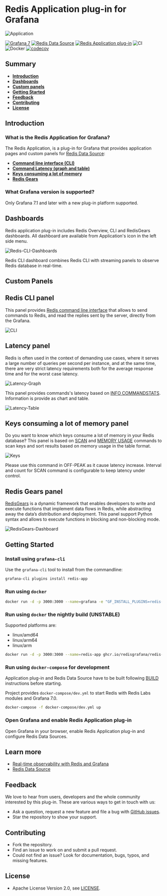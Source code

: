 # Redis Application plug-in for Grafana

![Application](https://raw.githubusercontent.com/RedisGrafana/grafana-redis-app/master/src/img/redis-app.png)

[![Grafana 7](https://img.shields.io/badge/Grafana-7-orange)](https://www.grafana.com)
[![Redis Data Source](https://img.shields.io/badge/dynamic/json?color=blue&label=Redis%20Data%20Source&query=%24.version&url=https%3A%2F%2Fgrafana.com%2Fapi%2Fplugins%2Fredis-datasource)](https://grafana.com/grafana/plugins/redis-datasource)
[![Redis Application plug-in](https://img.shields.io/badge/dynamic/json?color=blue&label=Redis%20Application%20plug-in&query=%24.version&url=https%3A%2F%2Fgrafana.com%2Fapi%2Fplugins%2Fredis-app)](https://grafana.com/grafana/plugins/redis-app)
![CI](https://github.com/RedisGrafana/grafana-redis-app/workflows/CI/badge.svg)
![Docker](https://github.com/RedisGrafana/grafana-redis-app/workflows/Docker/badge.svg)
[![codecov](https://codecov.io/gh/RedisGrafana/grafana-redis-app/branch/master/graph/badge.svg?token=15SIRGU8SX)](https://codecov.io/gh/RedisGrafana/grafana-redis-app)

## Summary

- [**Introduction**](#introduction)
- [**Dashboards**](#dashboards)
- [**Custom panels**](#custom-panels)
- [**Getting Started**](#getting-started)
- [**Feedback**](#feedback)
- [**Contributing**](#contributing)
- [**License**](#license)

## Introduction

### What is the Redis Application for Grafana?

The Redis Application, is a plug-in for Grafana that provides application pages and custom panels for [Redis Data Source](https://grafana.com/grafana/plugins/redis-datasource):

- [**Command line interface (CLI)**](#redis-cli-panel)
- [**Command Latency (graph and table)**](#latency-panel)
- [**Keys consuming a lot of memory**](#keys-consuming-a-lot-of-memory-panel)
- [**Redis Gears**](#redis-gears-panel)

### What Grafana version is supported?

Only Grafana 7.1 and later with a new plug-in platform supported.

## Dashboards

Redis application plug-in includes Redis Overview, CLI and RedisGears dashboards. All dashboard are available from Application's icon in the left side menu.

![Redis-CLI-Dashboards](https://raw.githubusercontent.com/RedisGrafana/grafana-redis-app/master/src/img/redis-cli-dashboard.png)

Redis CLI dashboard combines Redis CLI with streaming panels to observe Redis database in real-time.

## Custom Panels

## Redis CLI panel

This panel provides [Redis command line interface](https://redis.io/topics/rediscli) that allows to send commands to Redis, and read the replies sent by the server, directly from the Grafana.

![CLI](https://raw.githubusercontent.com/RedisGrafana/grafana-redis-app/master/src/img/redis-cli-panel.png)

## Latency panel

Redis is often used in the context of demanding use cases, where it serves a large number of queries per second per instance, and at the same time, there are very strict latency requirements both for the average response time and for the worst case latency.

![Latency-Graph](https://raw.githubusercontent.com/RedisGrafana/grafana-redis-app/master/src/img/redis-latency-panel-graph.png)

This panel provides commands's latency based on [INFO COMMANDSTATS](https://redis.io/commands/info). Information is provide as chart and table.

![Latency-Table](https://raw.githubusercontent.com/RedisGrafana/grafana-redis-app/master/src/img/redis-latency-panel-table.png)

## Keys consuming a lot of memory panel

Do you want to know which keys consume a lot of memory in your Redis database? This panel is based on [SCAN](https://redis.io/commands/scan) and [MEMORY USAGE](https://redis.io/commands/memory-usage) commands to scan keys and sort results based on memory usage in the table format.

![Keys](https://raw.githubusercontent.com/RedisGrafana/grafana-redis-app/master/src/img/redis-keys-panel.png)

Please use this command in OFF-PEAK as it cause latency increase. Interval and count for SCAN command is configurable to keep latency under control.

## Redis Gears panel

[RedisGears](https://oss.redislabs.com/redisgears/) is a dynamic framework that enables developers to write and execute functions that implement data flows in Redis, while abstracting away the data’s distribution and deployment. This panel support Python syntax and allows to execute functions in blocking and non-blocking mode.

![RedisGears-Dashboard](https://raw.githubusercontent.com/RedisGrafana/grafana-redis-app/master/src/img/redis-gears-dashboard.png)

## Getting Started

### Install using `grafana-cli`

Use the `grafana-cli` tool to install from the commandline:

```bash
grafana-cli plugins install redis-app
```

### Run using `docker`

```bash
docker run -d -p 3000:3000 --name=grafana -e "GF_INSTALL_PLUGINS=redis-app" grafana/grafana
```

### Run using `docker` the nightly build (UNSTABLE)

Supported platforms are:

- linux/amd64
- linux/arm64
- linux/arm

```bash
docker run -d -p 3000:3000 --name=redis-app ghcr.io/redisgrafana/redis-app:latest
```

### Run using `docker-compose` for development

Application plug-in and Redis Data Source have to be built following [BUILD](https://github.com/RedisGrafana/grafana-redis-app/blob/master/BUILD.md) instructions before starting.

Project provides `docker-compose/dev.yml` to start Redis with Redis Labs modules and Grafana 7.0.

```bash
docker-compose -f docker-compose/dev.yml up
```

### Open Grafana and enable Redis Application plug-in

Open Grafana in your browser, enable Redis Application plug-in and configure Redis Data Sources.

## Learn more

- [Real-time observability with Redis and Grafana](https://grafana.com/go/observabilitycon/real-time-observability-with-redis-and-grafana/)
- [Redis Data Source](https://grafana.com/grafana/plugins/redis-datasource)

## Feedback

We love to hear from users, developers and the whole community interested by this plug-in. These are various ways to get in touch with us:

- Ask a question, request a new feature and file a bug with [GitHub issues](https://github.com/RedisGrafana/grafana-redis-app/issues/new/choose).
- Star the repository to show your support.

## Contributing

- Fork the repository.
- Find an issue to work on and submit a pull request.
- Could not find an issue? Look for documentation, bugs, typos, and missing features.

## License

- Apache License Version 2.0, see [LICENSE](https://github.com/RedisGrafana/grafana-redis-app/blob/master/LICENSE).
